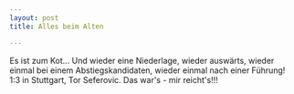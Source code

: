 ```yaml
---
layout: post
title: Alles beim Alten

---
```


Es ist zum Kot... Und wieder eine Niederlage, wieder auswärts, wieder einmal bei einem Abstiegskandidaten, wieder einmal nach einer Führung! 1:3 in Stuttgart, Tor Seferovic. Das war's - mir reicht's!!!


